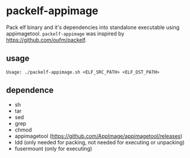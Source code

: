 # packelf-appimage

Pack elf binary and it's dependencies into standalone executable using appimagetool.
`packelf-appimage` was inspired by https://github.com/oufm/packelf. 


## usage

```
Usage: ./packelf-appimage.sh <ELF_SRC_PATH> <ELF_DST_PATH>
```

## dependence
* sh
* tar
* sed
* grep
* chmod
* appimagetool (https://github.com/AppImage/appimagetool/releases)
* ldd (only needed for packing, not needed for executing or unpacking)
* fusermount (only for executing)

